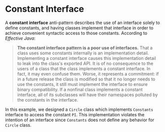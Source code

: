 # Constant Interface

A **constant interface** anti-pattern describes the use of an interface solely to define constants, and having classes implement that interface in order to achieve convenient syntactic access to those constants. According to *Effective Java*: 

> **The constant interface pattern is a poor use of interfaces.** That a class uses some constants internally is an implementation detail. Implementing a constant interface causes this implementation detail to leak into the class's exported API. It is of no consequence to the users of a class that the class implements a constant interface. In fact, it may even confuse them. Worse, it represents a commitment: if in a future release the class is modified so that it no longer needs to use the constants, it still must implement the interface to ensure binary compatibility. If a nonfinal class implements a constant interface, all of its subclasses will have their namespaces polluted by the constants in the interface.

In this example, we designed a `Circle` class which implements `Constants` interface to access the constant `PI`. This implementation violates the intention of an interface since `Constants` does not define any behavior for `Circle` class.

